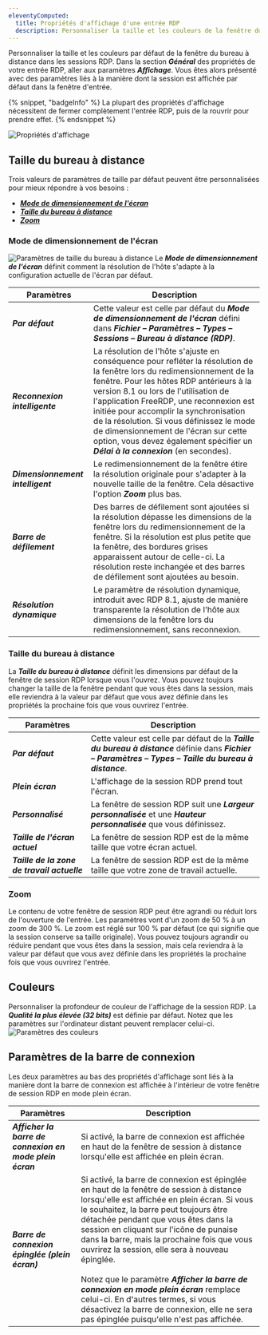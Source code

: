 ```yaml
---
eleventyComputed:
  title: Propriétés d'affichage d'une entrée RDP
  description: Personnaliser la taille et les couleurs de la fenêtre du bureau à distance dans les sessions RDP.
---
```

Personnaliser la taille et les couleurs par défaut de la fenêtre du bureau à distance dans les sessions RDP. Dans la section ***Général*** des propriétés de votre entrée RDP, aller aux paramètres ***Affichage***. Vous êtes alors présenté avec des paramètres liés à la manière dont la session est affichée par défaut dans la fenêtre d'entrée.

{% snippet, "badgeInfo" %}
La plupart des propriétés d'affichage nécessitent de fermer complètement l'entrée RDP, puis de la rouvrir pour prendre effet.
{% endsnippet %}

![Propriétés d'affichage](https://cdnweb.devolutions.net/docs/docs_en_kb_KB2373.png)

## Taille du bureau à distance

Trois valeurs de paramètres de taille par défaut peuvent être personnalisées pour mieux répondre à vos besoins :
* [***Mode de dimensionnement de l'écran***](#mode-de-dimensionnement-de-lécran)
* [***Taille du bureau à distance***](#taille-du-bureau-à-distance)
* [***Zoom***](#zoom)

### Mode de dimensionnement de l'écran
![Paramètres de taille du bureau à distance](https://cdnweb.devolutions.net/docs/docs_en_kb_KB2374.png)
Le ***Mode de dimensionnement de l'écran*** définit comment la résolution de l'hôte s'adapte à la configuration actuelle de l'écran par défaut.

| Paramètres                 | Description                                                                                                                     |
| ------------------------ | ------------------------------------------------------------------------------------------------------------------------------- |
| ***Par défaut***            | Cette valeur est celle par défaut du ***Mode de dimensionnement de l'écran*** défini dans ***Fichier – Paramètres – Types – Sessions – Bureau à distance (RDP)***.  |
| ***Reconnexion intelligente***    | La résolution de l'hôte s'ajuste en conséquence pour refléter la résolution de la fenêtre lors du redimensionnement de la fenêtre. Pour les hôtes RDP antérieurs à la version 8.1 ou lors de l'utilisation de l'application FreeRDP, une reconnexion est initiée pour accomplir la synchronisation de la résolution. Si vous définissez le mode de dimensionnement de l'écran sur cette option, vous devez également spécifier un ***Délai à la connexion*** (en secondes). |
| ***Dimensionnement intelligent***       | Le redimensionnement de la fenêtre étire la résolution originale pour s'adapter à la nouvelle taille de la fenêtre. Cela désactive l'option ***Zoom*** plus bas. |
| ***Barre de défilement***          | Des barres de défilement sont ajoutées si la résolution dépasse les dimensions de la fenêtre lors du redimensionnement de la fenêtre. Si la résolution est plus petite que la fenêtre, des bordures grises apparaissent autour de celle-ci. La résolution reste inchangée et des barres de défilement sont ajoutées au besoin. |
| ***Résolution dynamique*** | Le paramètre de résolution dynamique, introduit avec RDP 8.1, ajuste de manière transparente la résolution de l'hôte aux dimensions de la fenêtre lors du redimensionnement, sans reconnexion. |

### Taille du bureau à distance
La ***Taille du bureau à distance*** définit les dimensions par défaut de la fenêtre de session RDP lorsque vous l'ouvrez. Vous pouvez toujours changer la taille de la fenêtre pendant que vous êtes dans la session, mais elle reviendra à la valeur par défaut que vous avez définie dans les propriétés la prochaine fois que vous ouvrirez l'entrée.

| Paramètres                     | Description                                                                                                                    |
| ---------------------------- | ------------------------------------------------------------------------------------------------------------------------------ |
| ***Par défaut***                | Cette valeur est celle par défaut de la ***Taille du bureau à distance*** définie dans ***Fichier – Paramètres – Types – Taille du bureau à distance***. |
| ***Plein écran***            | L'affichage de la session RDP prend tout l'écran.                                                                               |
| ***Personnalisé***                 | La fenêtre de session RDP suit une ***Largeur personnalisée*** et une ***Hauteur personnalisée*** que vous définissez.                                   |
| ***Taille de l'écran actuel***    | La fenêtre de session RDP est de la même taille que votre écran actuel.                                                                |
| ***Taille de la zone de travail actuelle*** | La fenêtre de session RDP est de la même taille que votre zone de travail actuelle.                                                             |

### Zoom
Le contenu de votre fenêtre de session RDP peut être agrandi ou réduit lors de l'ouverture de l'entrée. Les paramètres vont d'un zoom de 50 % à un zoom de 300 %. Le zoom est réglé sur 100 % par défaut (ce qui signifie que la session conserve sa taille originale). Vous pouvez toujours agrandir ou réduire pendant que vous êtes dans la session, mais cela reviendra à la valeur par défaut que vous avez définie dans les propriétés la prochaine fois que vous ouvrirez l'entrée.

## Couleurs
Personnaliser la profondeur de couleur de l'affichage de la session RDP. La ***Qualité la plus élevée (32 bits)*** est définie par défaut. Notez que les paramètres sur l'ordinateur distant peuvent remplacer celui-ci.
![Paramètres des couleurs](https://cdnweb.devolutions.net/docs/docs_en_kb_KB2375.png)

## Paramètres de la barre de connexion
Les deux paramètres au bas des propriétés d'affichage sont liés à la manière dont la barre de connexion est affichée à l'intérieur de votre fenêtre de session RDP en mode plein écran.

| Paramètres                                                  | Description                                                                                                    |
| --------------------------------------------------------- | -------------------------------------------------------------------------------------------------------------- |
| ***Afficher la barre de connexion en mode plein écran*** | Si activé, la barre de connexion est affichée en haut de la fenêtre de session à distance lorsqu'elle est affichée en plein écran. |
| ***Barre de connexion épinglée (plein écran)***                 | Si activé, la barre de connexion est épinglée en haut de la fenêtre de session à distance lorsqu'elle est affichée en plein écran. Si vous le souhaitez, la barre peut toujours être détachée pendant que vous êtes dans la session en cliquant sur l'icône de punaise dans la barre, mais la prochaine fois que vous ouvrirez la session, elle sera à nouveau épinglée.<br><br>Notez que le paramètre ***Afficher la barre de connexion en mode plein écran*** remplace celui-ci. En d'autres termes, si vous désactivez la barre de connexion, elle ne sera pas épinglée puisqu'elle n'est pas affichée. |
